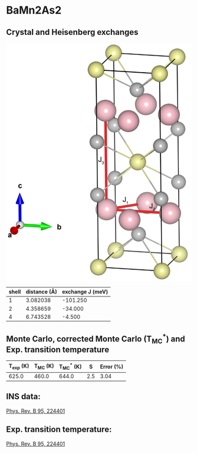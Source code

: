 # BaMn2As2

## Crystal and Heisenberg exchanges

![BaMn2As2 Structure](BaMn2As2.jpg)


| shell    | distance (A&#778;) | exchange J (meV) |
|----------|--------------|------------------|
| 1        | 3.082038     | -101.250         |
| 2        | 4.358659     | -34.000          |
| 4        | 6.743528     | -4.500           |


## Monte Carlo, corrected Monte Carlo (T<sub>MC</sub><sup>*</sup>) and Exp. transition temperature

| T<sub>exp</sub> (K) | T<sub>MC</sub> (K) | T<sub>MC</sub><sup>*</sup> (K) | S   | Error (%) |
|----------------------|--------------------|--------------------------------|-----|-----------|
| 625.0                  | 460.0                | 644.0                          | 2.5 | 3.04      |


## INS data:
[Phys. Rev. B 95, 224401](https://journals.aps.org/prb/abstract/10.1103/PhysRevB.95.224401)


## Exp. transition temperature:
[Phys. Rev. B 95, 224401](https://journals.aps.org/prb/abstract/10.1103/PhysRevB.95.224401)
